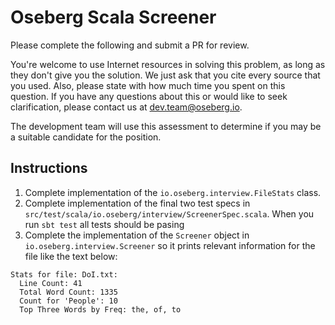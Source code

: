 # Oseberg Scala Screener

Please complete the following and submit a PR for review.

You're welcome to use Internet resources in solving this problem, as long as they don't give you the solution. We just ask that you cite every source that you used. Also, please state with how much time you spent on this question. If you have any questions about this or would like to seek clarification, please contact us at dev.team@oseberg.io.

The development team will use this assessment to determine if you may be a suitable candidate for the position.

## Instructions

1. Complete implementation of the `io.oseberg.interview.FileStats` class.
2. Complete implementation of the final two test specs in `src/test/scala/io.oseberg/interview/ScreenerSpec.scala`.  When you run `sbt test` all tests should be pasing
3. Complete the implementation of the `Screener` object in `io.oseberg.interview.Screener`  so it prints relevant information for the file like the text below:

```
Stats for file: DoI.txt:
  Line Count: 41
  Total Word Count: 1335
  Count for 'People': 10
  Top Three Words by Freq: the, of, to
```
